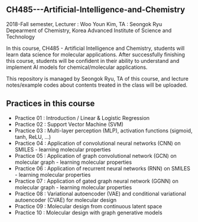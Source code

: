 


## CH485---Artificial-Intelligence-and-Chemistry

2018-Fall semester, Lecturer : Woo Youn Kim, TA : Seongok Ryu
Depearment of Chemistry, Korea Advanced Institute of Science and Technology

In this course, CH485 - Artificial Intelligence and Chemistry, students will learn data science for molecular applications. After successfully finishing this course, students will be confident in their ability to understand and implement AI models for chemical/molecular applications.

This repository is managed by Seongok Ryu, TA of this course, and lecture notes/example codes about contents treated in the class will be uploaded.

## Practices in this course

- Practice 01 : Introduction / Linear & Logistic Regression 
- Practice 02 : Support Vector Machine (SVM) 
- Practice 03 : Multi-layer perception (MLP), activation functions (sigmoid, tanh, ReLU, ...)
- Practice 04 : Application of convolutional neural networks (CNN) on SMILES - learning molecular properties 
- Practice 05 : Application of graph convolutional network (GCN) on molecular graph - learning molecular properties
- Practice 06 : Application of recurrent neural networks (RNN) on SMILES - learning molecular properties
- Practice 07 : Application of gated graph neural network (GGNN) on molecular graph - learning molecular properties
- Practice 08 : Variational autoencoder (VAE) and conditional variational autoencoder (CVAE) for molecular design
- Practice 09 : Molecular design from continuous latent space
- Practice 10 : Molecular design with graph generative models




